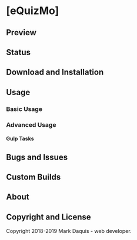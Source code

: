# [eQuizMo]


## Preview

## Status


## Download and Installation


## Usage

### Basic Usage


### Advanced Usage


#### Gulp Tasks


## Bugs and Issues

## Custom Builds


## About

## Copyright and License

Copyright 2018-2019 Mark Daquis - web developer.
